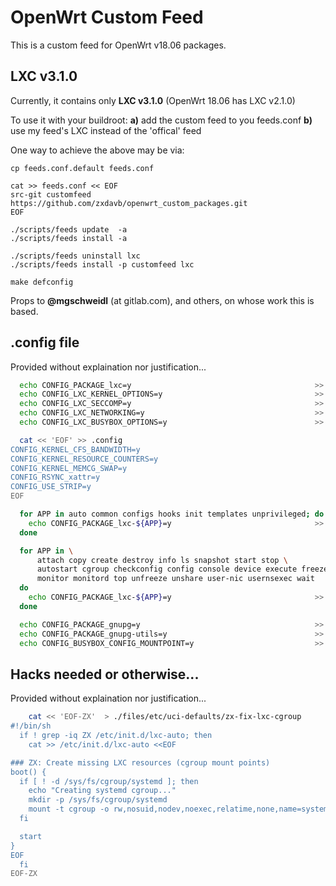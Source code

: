 # OpenWrt Custom Feed

This is a custom feed for OpenWrt v18.06 packages.

## LXC v3.1.0
Currently, it contains only **LXC v3.1.0** (OpenWrt 18.06 has LXC v2.1.0)

To use it with your buildroot:
**a)** add the custom feed to you feeds.conf
**b)** use my feed's LXC instead of the 'offical' feed

One way to achieve the above may be via:
```
cp feeds.conf.default feeds.conf

cat >> feeds.conf << EOF
src-git customfeed https://github.com/zxdavb/openwrt_custom_packages.git
EOF

./scripts/feeds update  -a
./scripts/feeds install -a

./scripts/feeds uninstall lxc
./scripts/feeds install -p customfeed lxc

make defconfig  
```

Props to **@mgschweidl** (at gitlab.com), and others, on whose work this is based.

## .config file

Provided without explaination nor justification...

```bash
  echo CONFIG_PACKAGE_lxc=y                                         >> .config
  echo CONFIG_LXC_KERNEL_OPTIONS=y                                  >> .config  # Enable kernel support for LXC
  echo CONFIG_LXC_SECCOMP=y                                         >> .config  # is CONFIG_KERNEL_SECCOMP needed too?
  echo CONFIG_LXC_NETWORKING=y                                      >> .config  # Enable networking support for LXC containers
  echo CONFIG_LXC_BUSYBOX_OPTIONS=y                                 >> .config  # Enable busybox support for lxc-create tool

  cat << 'EOF' >> .config
CONFIG_KERNEL_CFS_BANDWIDTH=y
CONFIG_KERNEL_RESOURCE_COUNTERS=y
CONFIG_KERNEL_MEMCG_SWAP=y
CONFIG_RSYNC_xattr=y
CONFIG_USE_STRIP=y
EOF

  for APP in auto common configs hooks init templates unprivileged; do
    echo CONFIG_PACKAGE_lxc-${APP}=y                                >> .config
  done

  for APP in \
      attach copy create destroy info ls snapshot start stop \
      autostart cgroup checkconfig config console device execute freeze \
      monitor monitord top unfreeze unshare user-nic usernsexec wait
  do
    echo CONFIG_PACKAGE_lxc-${APP}=y                                >> .config
  done

  echo CONFIG_PACKAGE_gnupg=y                                       >> .config  # lxc-create with SSL support
  echo CONFIG_PACKAGE_gnupg-utils=y                                 >> .config  # lxc-create with SSL support
  echo CONFIG_BUSYBOX_CONFIG_MOUNTPOINT=y                           >> .config  # lxc-download uses mountpoint command

```

## Hacks needed or otherwise...

Provided without explaination nor justification...

```bash
    cat << 'EOF-ZX'  > ./files/etc/uci-defaults/zx-fix-lxc-cgroup
#!/bin/sh
  if ! grep -iq ZX /etc/init.d/lxc-auto; then
    cat >> /etc/init.d/lxc-auto <<EOF

### ZX: Create missing LXC resources (cgroup mount points)
boot() {
  if [ ! -d /sys/fs/cgroup/systemd ]; then
    echo "Creating systemd cgroup..."
    mkdir -p /sys/fs/cgroup/systemd
    mount -t cgroup -o rw,nosuid,nodev,noexec,relatime,none,name=systemd cgroup /sys/fs/cgroup/systemd
  fi

  start
}
EOF
  fi
EOF-ZX
```



